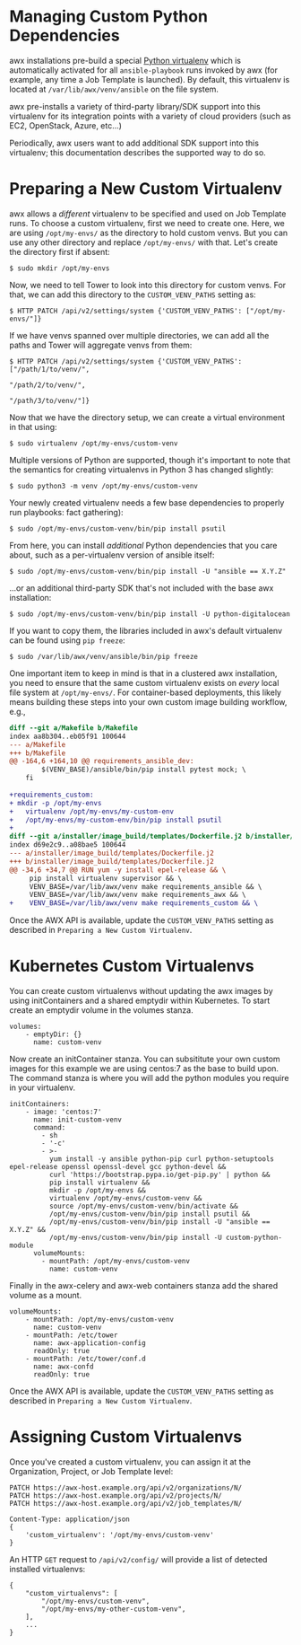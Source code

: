 Managing Custom Python Dependencies
===================================
awx installations pre-build a special [Python
virtualenv](https://pypi.python.org/pypi/virtualenv) which is automatically
activated for all `ansible-playbook` runs invoked by awx (for example, any time
a Job Template is launched).  By default, this virtualenv is located at
`/var/lib/awx/venv/ansible` on the file system.

awx pre-installs a variety of third-party library/SDK support into this
virtualenv for its integration points with a variety of cloud providers (such
as EC2, OpenStack, Azure, etc...)

Periodically, awx users want to add additional SDK support into this
virtualenv; this documentation describes the supported way to do so.

Preparing a New Custom Virtualenv
=================================
awx allows a _different_ virtualenv to be specified and used on Job Template
runs.  To choose a custom virtualenv, first we need to create one. Here, we are
using `/opt/my-envs/` as the directory to hold custom venvs. But you can use any
other directory and replace `/opt/my-envs/` with that. Let's create the directory
first if absent:

    $ sudo mkdir /opt/my-envs

Now, we need to tell Tower to look into this directory for custom venvs. For that,
we can add this directory to the `CUSTOM_VENV_PATHS` setting as:

    $ HTTP PATCH /api/v2/settings/system {'CUSTOM_VENV_PATHS': ["/opt/my-envs/"]}

If we have venvs spanned over multiple directories, we can add all the paths and
Tower will aggregate venvs from them:

    $ HTTP PATCH /api/v2/settings/system {'CUSTOM_VENV_PATHS': ["/path/1/to/venv/",
                                                                "/path/2/to/venv/",
                                                                "/path/3/to/venv/"]}

Now that we have the directory setup, we can create a virtual environment in that using:

    $ sudo virtualenv /opt/my-envs/custom-venv

Multiple versions of Python are supported, though it's important to note that
the semantics for creating virtualenvs in Python 3 has changed slightly:

    $ sudo python3 -m venv /opt/my-envs/custom-venv

Your newly created virtualenv needs a few base dependencies to properly run
playbooks:
fact gathering):

    $ sudo /opt/my-envs/custom-venv/bin/pip install psutil

From here, you can install _additional_ Python dependencies that you care
about, such as a per-virtualenv version of ansible itself:

    $ sudo /opt/my-envs/custom-venv/bin/pip install -U "ansible == X.Y.Z"

...or an additional third-party SDK that's not included with the base awx installation:

    $ sudo /opt/my-envs/custom-venv/bin/pip install -U python-digitalocean

If you want to copy them, the libraries included in awx's default virtualenv
can be found using `pip freeze`:

    $ sudo /var/lib/awx/venv/ansible/bin/pip freeze

One important item to keep in mind is that in a clustered awx installation,
you need to ensure that the same custom virtualenv exists on _every_ local file
system at `/opt/my-envs/`.  For container-based deployments, this likely
means building these steps into your own custom image building workflow, e.g.,

```diff
diff --git a/Makefile b/Makefile
index aa8b304..eb05f91 100644
--- a/Makefile
+++ b/Makefile
@@ -164,6 +164,10 @@ requirements_ansible_dev:
        $(VENV_BASE)/ansible/bin/pip install pytest mock; \
    fi
 
+requirements_custom:
+ mkdir -p /opt/my-envs
+	virtualenv /opt/my-envs/my-custom-env
+	/opt/my-envs/my-custom-env/bin/pip install psutil
+
diff --git a/installer/image_build/templates/Dockerfile.j2 b/installer/image_build/templates/Dockerfile.j2
index d69e2c9..a08bae5 100644
--- a/installer/image_build/templates/Dockerfile.j2
+++ b/installer/image_build/templates/Dockerfile.j2
@@ -34,6 +34,7 @@ RUN yum -y install epel-release && \
     pip install virtualenv supervisor && \
     VENV_BASE=/var/lib/awx/venv make requirements_ansible && \
     VENV_BASE=/var/lib/awx/venv make requirements_awx && \
+    VENV_BASE=/var/lib/awx/venv make requirements_custom && \
```

Once the AWX API is available, update the `CUSTOM_VENV_PATHS` setting as described in `Preparing a New Custom Virtualenv`.

Kubernetes Custom Virtualenvs
=============================

You can create custom virtualenvs without updating the awx images by using initContainers and a shared emptydir within Kubernetes.  To start create an emptydir volume in the volumes stanza.

    volumes:
        - emptyDir: {}
          name: custom-venv

Now create an initContainer stanza.  You can subsititute your own custom images for this example we are using centos:7 as the base to build upon.  The command stanza is where you will add the python modules you require in your virtualenv.

    initContainers:
        - image: 'centos:7'
          name: init-custom-venv
          command:
            - sh
            - '-c'
            - >-
              yum install -y ansible python-pip curl python-setuptools epel-release openssl openssl-devel gcc python-devel &&
              curl 'https://bootstrap.pypa.io/get-pip.py' | python &&
              pip install virtualenv &&
              mkdir -p /opt/my-envs &&
              virtualenv /opt/my-envs/custom-venv &&
              source /opt/my-envs/custom-venv/bin/activate &&
              /opt/my-envs/custom-venv/bin/pip install psutil &&
              /opt/my-envs/custom-venv/bin/pip install -U "ansible == X.Y.Z" &&
              /opt/my-envs/custom-venv/bin/pip install -U custom-python-module
          volumeMounts:
            - mountPath: /opt/my-envs/custom-venv
              name: custom-venv

Finally in the awx-celery and awx-web containers stanza add the shared volume as a mount.

    volumeMounts:
        - mountPath: /opt/my-envs/custom-venv
          name: custom-venv
        - mountPath: /etc/tower
          name: awx-application-config
          readOnly: true
        - mountPath: /etc/tower/conf.d
          name: awx-confd
          readOnly: true

Once the AWX API is available, update the `CUSTOM_VENV_PATHS` setting as described in `Preparing a New Custom Virtualenv`.

Assigning Custom Virtualenvs
============================
Once you've created a custom virtualenv, you can assign it at the Organization,
Project, or Job Template level:

    PATCH https://awx-host.example.org/api/v2/organizations/N/
    PATCH https://awx-host.example.org/api/v2/projects/N/
    PATCH https://awx-host.example.org/api/v2/job_templates/N/

    Content-Type: application/json
    {
        'custom_virtualenv': '/opt/my-envs/custom-venv'
    }

An HTTP `GET` request to `/api/v2/config/` will provide a list of
detected installed virtualenvs:

    {
        "custom_virtualenvs": [
            "/opt/my-envs/custom-venv",
            "/opt/my-envs/my-other-custom-venv",
        ],
        ...
    }

